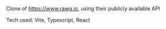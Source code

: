 Clone of https://www.rawg.io, using their publicly available API

Tech used: Vite, Typescript, React
